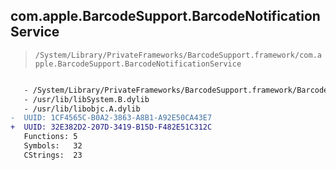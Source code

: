 ## com.apple.BarcodeSupport.BarcodeNotificationService

> `/System/Library/PrivateFrameworks/BarcodeSupport.framework/com.apple.BarcodeSupport.BarcodeNotificationService`

```diff

   - /System/Library/PrivateFrameworks/BarcodeSupport.framework/BarcodeSupport
   - /usr/lib/libSystem.B.dylib
   - /usr/lib/libobjc.A.dylib
-  UUID: 1CF4565C-B0A2-3863-A8B1-A92E50CA43E7
+  UUID: 32E382D2-207D-3419-B15D-F482E51C312C
   Functions: 5
   Symbols:   32
   CStrings:  23

```

